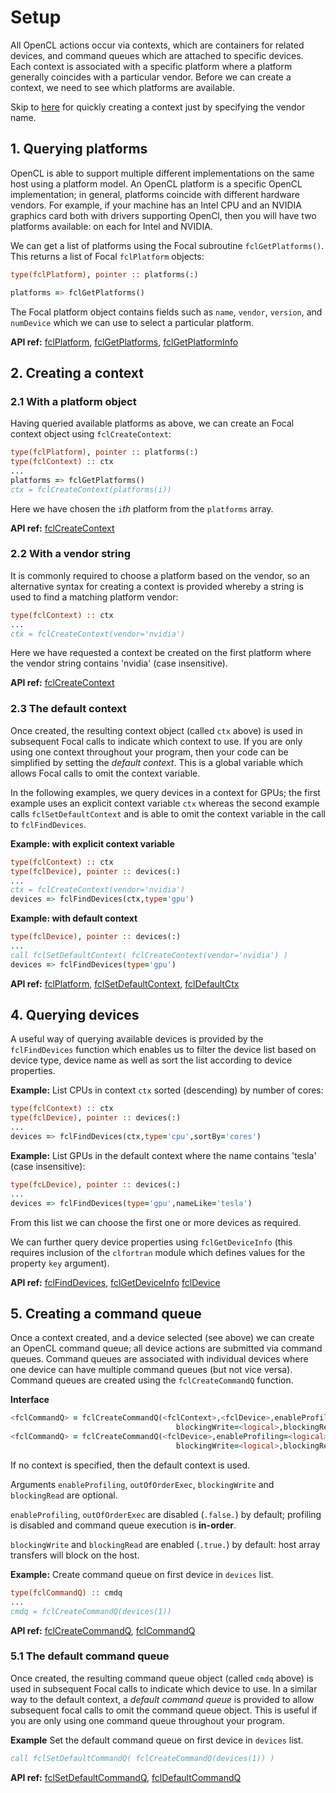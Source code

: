 # Setup

All OpenCL actions occur via contexts, which are containers for related devices, and command queues which are attached to specific devices.
Each context is associated with a specific platform where a platform generally coincides with a particular vendor.
Before we can create a context, we need to see which platforms are available.

Skip to [here](#22-with-a-vendor-string) for quickly creating a context just by specifying the vendor name.

## 1. Querying platforms
OpenCL is able to support multiple different implementations on the same host using a platform model.
An OpenCL platform is a specific OpenCL implementation; in general, platforms coincide with different hardware vendors.
For example, if your machine has an Intel CPU and an NVIDIA graphics card both with drivers supporting OpenCl,
then you will have two platforms available: on each for Intel and NVIDIA.

We can get a list of platforms using the Focal subroutine `fclGetPlatforms()`.
This returns a list of Focal `fclPlatform` objects:

```fortran
type(fclPlatform), pointer :: platforms(:)

platforms => fclGetPlatforms()
```

The Focal platform object contains fields such as `name`, `vendor`, `version`, and `numDevice` which we can use
to select a particular platform.

__API ref:__
[fclPlatform](https://lkedward.github.io/focal-api/type/fclplatform.html), 
[fclGetPlatforms](https://lkedward.github.io/focal-api/interface/fclgetplatforms.html),
[fclGetPlatformInfo](https://lkedward.github.io/focal-api/interface/fclgetplatforminfo.html)


## 2. Creating a context

### 2.1 With a platform object
Having queried available platforms as above, we can create an Focal context object using `fclCreateContext`:

```fortran
type(fclPlatform), pointer :: platforms(:)
type(fclContext) :: ctx
...
platforms => fclGetPlatforms()
ctx = fclCreateContext(platforms(i))
```

Here we have chosen the `i`*th* platform from the `platforms` array.

__API ref:__
[fclCreateContext](https://lkedward.github.io/focal-api/interface/fclcreatecontext.html)


### 2.2 With a vendor string
It is commonly required to choose a platform based on the vendor, so an alternative syntax for creating a context
is provided whereby a string is used to find a matching platform vendor:

```fortran
type(fclContext) :: ctx
...
ctx = fclCreateContext(vendor='nvidia')
```

Here we have requested a context be created on the first platform where the vendor string contains 'nvidia' (case insensitive).

__API ref:__
[fclCreateContext](https://lkedward.github.io/focal-api/interface/fclcreatecontext.html)


### 2.3 The default context

Once created, the resulting context object (called `ctx` above) is used in subsequent Focal calls to indicate which context to use.
If you are only using one context throughout your program, then your code can be simplified by setting the *default context*.
This is a global variable which allows Focal calls to omit the context variable.

In the following examples, we query devices in a context for GPUs; the first example uses an explicit context variable `ctx` whereas the
second example calls `fclSetDefaultContext` and is able to omit the context variable in the call to `fclFindDevices`.

__Example: with explicit context variable__

```fortran
type(fclContext) :: ctx
type(fclDevice), pointer :: devices(:)
...
ctx = fclCreateContext(vendor='nvidia')
devices => fclFindDevices(ctx,type='gpu')
```

__Example: with default context__

```fortran
type(fclDevice), pointer :: devices(:)
...
call fclSetDefaultContext( fclCreateContext(vendor='nvidia') )
devices => fclFindDevices(type='gpu')
```


__API ref:__
[fclPlatform](https://lkedward.github.io/focal-api/type/fclplatform.html), 
[fclSetDefaultContext](https://lkedward.github.io/focal-api/interface/fclsetdefaultcontext.html), 
[fclDefaultCtx](https://lkedward.github.io/focal-api/module/focal.html#variable-fcldefaultctx)


## 4. Querying devices

A useful way of querying available devices is provided by the `fclFindDevices` function which enables us
to filter the device list based on device type, device name as well as sort the list according to device properties.

__Example:__
List CPUs in context `ctx` sorted (descending) by number of cores:

```fortran
type(fclContext) :: ctx
type(fclDevice), pointer :: devices(:)
...
devices => fclFindDevices(ctx,type='cpu',sortBy='cores')
```

__Example:__
List GPUs in the default context where the name contains 'tesla' (case insensitive):

```fortran
type(fcLDevice), pointer :: devices(:)
...
devices => fclFindDevices(type='gpu',nameLike='tesla')
```

From this list we can choose the first one or more devices as required.

We can further query device properties using `fclGetDeviceInfo` (this requires inclusion of the `clfortran` module which defines values for the property `key` argument).

__API ref:__
[fclFindDevices](https://lkedward.github.io/focal-api/interface/fclfinddevices.html),
[fclGetDeviceInfo](https://lkedward.github.io/focal-api/interface/fclgetdeviceinfo.html)
[fclDevice](https://lkedward.github.io/focal-api/type/fcldevice.html)


## 5. Creating a command queue
Once a context created, and a device selected (see above) we can create an OpenCL command queue; all device actions are submitted via command queues.
Command queues are associated with individual devices where one device can have multiple command queues (but not vice versa).
Command queues are created using the `fclCreateCommandQ` function.

__Interface__

```fortran
<fclCommandQ> = fclCreateCommandQ(<fclContext>,<fclDevice>,enableProfiling=<logical>,outOfOrderExec=<logical>, &
                                     blockingWrite=<logical>,blockingRead=<logical>)
<fclCommandQ> = fclCreateCommandQ(<fclDevice>,enableProfiling=<logical>,outOfOrderExec=<logical>, &
                                     blockingWrite=<logical>,blockingRead=<logical>)
```
If no context is specified, then the default context is used.

Arguments `enableProfiling`, `outOfOrderExec`, `blockingWrite` and `blockingRead` are optional.

`enableProfiling`, `outOfOrderExec` are disabled (`.false.`) by default;
 profiling is disabled and command queue execution is __in-order__.

 `blockingWrite` and `blockingRead` are enabled (`.true.`) by default: host array transfers will block on the host.

__Example:__
Create command queue on first device in `devices` list.

```fortran
type(fclCommandQ) :: cmdq
...
cmdq = fclCreateCommandQ(devices(1))
```

__API ref:__
[fclCreateCommandQ](https://lkedward.github.io/focal-api/interface/fclcreatecommandq.html),
[fclCommandQ](https://lkedward.github.io/focal-api/type/fclcommandq.html)


### 5.1 The default command queue

Once created, the resulting command queue object (called `cmdq` above) is used in subsequent Focal calls to indicate which device to use.
In a similar way to the default context, a *default command queue* is provided to allow subsequent focal calls to omit the command queue object.
This is useful if you are only using one command queue throughout your program.

__Example__
Set the default command queue on first device in `devices` list.
```fortran
call fclSetDefaultCommandQ( fclCreateCommandQ(devices(1)) )
```

__API ref:__
[fclSetDefaultCommandQ](https://lkedward.github.io/focal-api/interface/fclsetdefaultcommandq.html),
[fclDefaultCommandQ](https://lkedward.github.io/focal-api/module/focal.html#variable-fcldefaultcmdq)